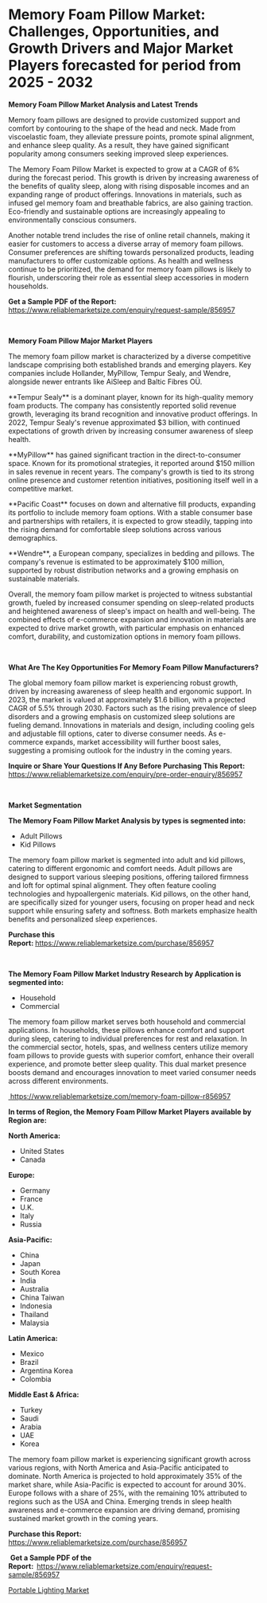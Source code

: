 <p><h1>Memory Foam Pillow Market: Challenges, Opportunities, and Growth Drivers and Major Market Players forecasted for period from 2025 - 2032</h1></p><p><strong>Memory Foam Pillow Market Analysis and Latest Trends</strong></p>
<p><p>Memory foam pillows are designed to provide customized support and comfort by contouring to the shape of the head and neck. Made from viscoelastic foam, they alleviate pressure points, promote spinal alignment, and enhance sleep quality. As a result, they have gained significant popularity among consumers seeking improved sleep experiences.</p><p>The Memory Foam Pillow Market is expected to grow at a CAGR of 6% during the forecast period. This growth is driven by increasing awareness of the benefits of quality sleep, along with rising disposable incomes and an expanding range of product offerings. Innovations in materials, such as infused gel memory foam and breathable fabrics, are also gaining traction. Eco-friendly and sustainable options are increasingly appealing to environmentally conscious consumers.</p><p>Another notable trend includes the rise of online retail channels, making it easier for customers to access a diverse array of memory foam pillows. Consumer preferences are shifting towards personalized products, leading manufacturers to offer customizable options. As health and wellness continue to be prioritized, the demand for memory foam pillows is likely to flourish, underscoring their role as essential sleep accessories in modern households.</p></p>
<p><strong>Get a Sample PDF of the Report:&nbsp;</strong> <a href="https://www.reliablemarketsize.com/enquiry/request-sample/856957?utm_campaign=2640&utm_medium=2&utm_source=Github&utm_content=ia&utm_term=04042025&utm_id=memory-foam-pillow">https://www.reliablemarketsize.com/enquiry/request-sample/856957</a></p>
<p>&nbsp;</p>
<p><strong>Memory Foam Pillow Major Market Players</strong></p>
<p><p>The memory foam pillow market is characterized by a diverse competitive landscape comprising both established brands and emerging players. Key companies include Hollander, MyPillow, Tempur Sealy, and Wendre, alongside newer entrants like AiSleep and Baltic Fibres OÜ.</p><p>**Tempur Sealy** is a dominant player, known for its high-quality memory foam products. The company has consistently reported solid revenue growth, leveraging its brand recognition and innovative product offerings. In 2022, Tempur Sealy's revenue approximated $3 billion, with continued expectations of growth driven by increasing consumer awareness of sleep health.</p><p>**MyPillow** has gained significant traction in the direct-to-consumer space. Known for its promotional strategies, it reported around $150 million in sales revenue in recent years. The company's growth is tied to its strong online presence and customer retention initiatives, positioning itself well in a competitive market.</p><p>**Pacific Coast** focuses on down and alternative fill products, expanding its portfolio to include memory foam options. With a stable consumer base and partnerships with retailers, it is expected to grow steadily, tapping into the rising demand for comfortable sleep solutions across various demographics.</p><p>**Wendre**, a European company, specializes in bedding and pillows. The company's revenue is estimated to be approximately $100 million, supported by robust distribution networks and a growing emphasis on sustainable materials.</p><p>Overall, the memory foam pillow market is projected to witness substantial growth, fueled by increased consumer spending on sleep-related products and heightened awareness of sleep's impact on health and well-being. The combined effects of e-commerce expansion and innovation in materials are expected to drive market growth, with particular emphasis on enhanced comfort, durability, and customization options in memory foam pillows.</p></p>
<p>&nbsp;</p>
<p><strong>What Are The Key Opportunities For Memory Foam Pillow Manufacturers?</strong></p>
<p><p>The global memory foam pillow market is experiencing robust growth, driven by increasing awareness of sleep health and ergonomic support. In 2023, the market is valued at approximately $1.6 billion, with a projected CAGR of 5.5% through 2030. Factors such as the rising prevalence of sleep disorders and a growing emphasis on customized sleep solutions are fueling demand. Innovations in materials and design, including cooling gels and adjustable fill options, cater to diverse consumer needs. As e-commerce expands, market accessibility will further boost sales, suggesting a promising outlook for the industry in the coming years.</p></p>
<p><strong>Inquire or Share Your Questions If Any Before Purchasing This Report:</strong> <a href="https://www.reliablemarketsize.com/enquiry/pre-order-enquiry/856957?utm_campaign=2640&utm_medium=2&utm_source=Github&utm_content=ia&utm_term=04042025&utm_id=memory-foam-pillow">https://www.reliablemarketsize.com/enquiry/pre-order-enquiry/856957</a></p>
<p>&nbsp;</p>
<p><strong>Market Segmentation</strong></p>
<p><strong>The Memory Foam Pillow Market Analysis by types is segmented into:</strong></p>
<p><ul><li>Adult Pillows</li><li>Kid Pillows</li></ul></p>
<p><p>The memory foam pillow market is segmented into adult and kid pillows, catering to different ergonomic and comfort needs. Adult pillows are designed to support various sleeping positions, offering tailored firmness and loft for optimal spinal alignment. They often feature cooling technologies and hypoallergenic materials. Kid pillows, on the other hand, are specifically sized for younger users, focusing on proper head and neck support while ensuring safety and softness. Both markets emphasize health benefits and personalized sleep experiences.</p></p>
<p><strong>Purchase this Report:&nbsp;</strong><a href="https://www.reliablemarketsize.com/purchase/856957?utm_campaign=2640&utm_medium=2&utm_source=Github&utm_content=ia&utm_term=04042025&utm_id=memory-foam-pillow">https://www.reliablemarketsize.com/purchase/856957</a></p>
<p>&nbsp;</p>
<p><strong>The Memory Foam Pillow Market Industry Research by Application is segmented into:</strong></p>
<p><ul><li>Household</li><li>Commercial</li></ul></p>
<p><p>The memory foam pillow market serves both household and commercial applications. In households, these pillows enhance comfort and support during sleep, catering to individual preferences for rest and relaxation. In the commercial sector, hotels, spas, and wellness centers utilize memory foam pillows to provide guests with superior comfort, enhance their overall experience, and promote better sleep quality. This dual market presence boosts demand and encourages innovation to meet varied consumer needs across different environments.</p></p>
<p><a href="https://www.reliablemarketsize.com/memory-foam-pillow-r856957?utm_campaign=2640&utm_medium=2&utm_source=Github&utm_content=ia&utm_term=04042025&utm_id=memory-foam-pillow">&nbsp;https://www.reliablemarketsize.com/memory-foam-pillow-r856957</a></p>
<p><strong>In terms of Region, the Memory Foam Pillow Market Players available by Region are:</strong></p>
<p>
    <p> <strong> North America: </strong>
        <ul>
            <li>United States</li>
            <li>Canada</li>
        </ul>
        </p> 
    <p> <strong> Europe: </strong>
        <ul>
            <li>Germany</li>
            <li>France</li>
            <li>U.K.</li>
            <li>Italy</li>
            <li>Russia</li>
        </ul>
        </p> 
    <p> <strong> Asia-Pacific: </strong>
        <ul>
            <li>China</li>
            <li>Japan</li>
            <li>South Korea</li>
            <li>India</li>
            <li>Australia</li>
            <li>China Taiwan</li>
            <li>Indonesia</li>
            <li>Thailand</li>
            <li>Malaysia</li>
        </ul>
        </p> 
    <p> <strong> Latin America: </strong>
        <ul>
            <li>Mexico</li>
            <li>Brazil</li>
            <li>Argentina Korea</li>
            <li>Colombia</li>
        </ul>
        </p> 
    <p> <strong> Middle East & Africa: </strong>
        <ul>
            <li>Turkey</li>
            <li>Saudi</li>
            <li>Arabia</li>
            <li>UAE</li>
            <li>Korea</li>
        </ul>
    </p>
    </p>
<p><p>The memory foam pillow market is experiencing significant growth across various regions, with North America and Asia-Pacific anticipated to dominate. North America is projected to hold approximately 35% of the market share, while Asia-Pacific is expected to account for around 30%. Europe follows with a share of 25%, with the remaining 10% attributed to regions such as the USA and China. Emerging trends in sleep health awareness and e-commerce expansion are driving demand, promising sustained market growth in the coming years.</p></p>
<p><strong>Purchase this Report: </strong><a href="https://www.reliablemarketsize.com/purchase/856957?utm_campaign=2640&utm_medium=2&utm_source=Github&utm_content=ia&utm_term=04042025&utm_id=memory-foam-pillow">https://www.reliablemarketsize.com/purchase/856957</a></p>
<p>&nbsp;<strong>Get a Sample PDF of the Report:&nbsp;&nbsp;</strong><a href="https://www.reliablemarketsize.com/enquiry/request-sample/856957?utm_campaign=2640&utm_medium=2&utm_source=Github&utm_content=ia&utm_term=04042025&utm_id=memory-foam-pillow">https://www.reliablemarketsize.com/enquiry/request-sample/856957</a></p>
<p><strong></strong></p>
<p><p><a href="https://github.com/schwminh2001101/Market-Research-Report-List-1/blob/main/portable-lighting-market.md?utm_campaign=2640&utm_medium=2&utm_source=Github&utm_content=ia&utm_term=04042025&utm_id=memory-foam-pillow">Portable Lighting Market</a></p></p>